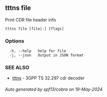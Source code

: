 ## tttns file

Print CDR file header info

```
tttns file [file|-] [flags]
```

### Options

```
  -h, --help   help for file
  -j, --json   Output in JSON format
```

### SEE ALSO

* [tttns](tttns.md)	 - 3GPP TS 32.297 cdr decoder

###### Auto generated by spf13/cobra on 19-May-2024
